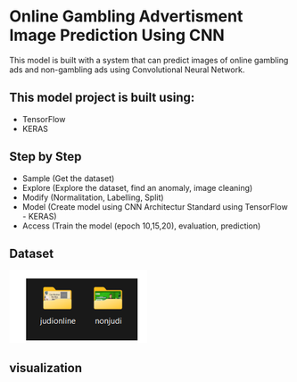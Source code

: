 
# Online Gambling Advertisment Image Prediction Using CNN

This model is built with a system that can predict images of online gambling ads and non-gambling ads using Convolutional Neural Network.


## This model project is built using:

- TensorFlow
- KERAS

## Step by Step

- Sample (Get the dataset)
- Explore (Explore the dataset, find an anomaly, image cleaning)
- Modify (Normalitation, Labelling, Split)
- Model (Create model using CNN Architectur Standard using TensorFlow - KERAS)
- Access (Train the model (epoch 10,15,20), evaluation, prediction)

## Dataset

![Screenshot](https://raw.githubusercontent.com/marssihsaan/model-cnn-deteksiiklanjudi/main/Screenshot%202024-07-15%20105510.png)

## visualization
